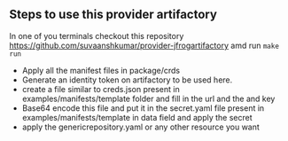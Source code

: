 ## Steps to use this provider artifactory

In one of you terminals checkout this repository https://github.com/suvaanshkumar/provider-jfrogartifactory amd run `make run`

- Apply all the manifest files in package/crds
- Generate an identity token on artifactory to be used here.
- create a file similar to creds.json present in examples/manifests/template folder and fill in the url and the and key
- Base64 encode this file and put it in the secret.yaml  file present in examples/manifests/template in data field and apply the secret 
- apply the genericrepository.yaml or any other resource you want